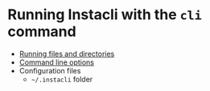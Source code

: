 # Running Instacli with the `cli` command

* [Running files and directories](Running%20Instacli%20files.md)
* [Command line options](Command%20line%20options.md)
* Configuration files
    * `~/.instacli` folder
